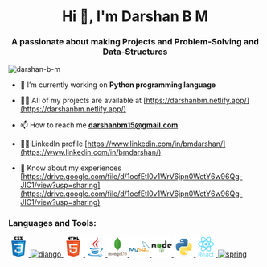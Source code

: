 <h1 align="center">Hi 👋, I'm Darshan B M</h1>
<h3 align="center">A passionate about making Projects and Problem-Solving and Data-Structures</h3>

<p align="left"> <img src="https://komarev.com/ghpvc/?username=darshan-b-m&label=Profile%20views&color=0e75b6&style=flat" alt="darshan-b-m" /> </p>

- 🌱 I’m currently working on **Python programming language**

- 👨‍💻 All of my projects are available at [https://darshanbm.netlify.app/](https://darshanbm.netlify.app/)

- 📫 How to reach me **darshanbm15@gmail.com**

- 👨‍💻 LinkedIn profile [https://www.linkedin.com/in/bmdarshan/](https://www.linkedin.com/in/bmdarshan/)
  
- 📄 Know about my experiences [https://drive.google.com/file/d/1ocfEtl0v1WrV6jpn0WctY6w96Qg-JIC1/view?usp=sharing](https://drive.google.com/file/d/1ocfEtl0v1WrV6jpn0WctY6w96Qg-JIC1/view?usp=sharing)


<p align="left">
</p>

<h3 align="left">Languages and Tools:</h3>
<p align="left"> <a href="https://www.w3schools.com/css/" target="_blank" rel="noreferrer"> <img src="https://raw.githubusercontent.com/devicons/devicon/master/icons/css3/css3-original-wordmark.svg" alt="css3" width="40" height="40"/> </a> <a href="https://www.djangoproject.com/" target="_blank" rel="noreferrer"> <img src="https://cdn.worldvectorlogo.com/logos/django.svg" alt="django" width="40" height="40"/> </a> <a href="https://www.w3.org/html/" target="_blank" rel="noreferrer"> <img src="https://raw.githubusercontent.com/devicons/devicon/master/icons/html5/html5-original-wordmark.svg" alt="html5" width="40" height="40"/> </a> <a href="https://www.java.com" target="_blank" rel="noreferrer"> <img src="https://raw.githubusercontent.com/devicons/devicon/master/icons/java/java-original.svg" alt="java" width="40" height="40"/> </a> <a href="https://www.mongodb.com/" target="_blank" rel="noreferrer"> <img src="https://raw.githubusercontent.com/devicons/devicon/master/icons/mongodb/mongodb-original-wordmark.svg" alt="mongodb" width="40" height="40"/> </a> <a href="https://www.mysql.com/" target="_blank" rel="noreferrer"> <img src="https://raw.githubusercontent.com/devicons/devicon/master/icons/mysql/mysql-original-wordmark.svg" alt="mysql" width="40" height="40"/> </a> <a href="https://nodejs.org" target="_blank" rel="noreferrer"> <img src="https://raw.githubusercontent.com/devicons/devicon/master/icons/nodejs/nodejs-original-wordmark.svg" alt="nodejs" width="40" height="40"/> </a> <a href="https://www.python.org" target="_blank" rel="noreferrer"> <img src="https://raw.githubusercontent.com/devicons/devicon/master/icons/python/python-original.svg" alt="python" width="40" height="40"/> </a> <a href="https://reactjs.org/" target="_blank" rel="noreferrer"> <img src="https://raw.githubusercontent.com/devicons/devicon/master/icons/react/react-original-wordmark.svg" alt="react" width="40" height="40"/> </a> <a href="https://spring.io/" target="_blank" rel="noreferrer"> <img src="https://www.vectorlogo.zone/logos/springio/springio-icon.svg" alt="spring" width="40" height="40"/> </a> </p>
